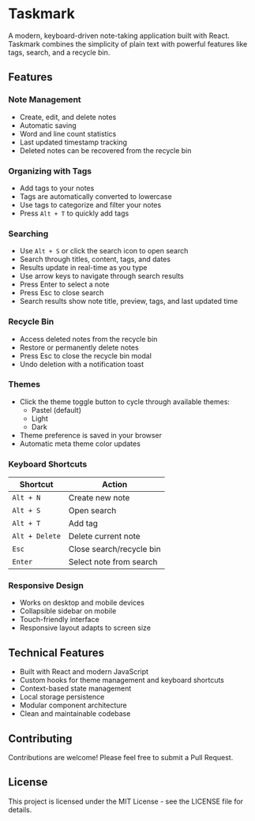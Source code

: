 # Taskmark

A modern, keyboard-driven note-taking application built with React. Taskmark combines the simplicity of plain text with powerful features like tags, search, and a recycle bin.

## Features

### Note Management
- Create, edit, and delete notes
- Automatic saving
- Word and line count statistics
- Last updated timestamp tracking
- Deleted notes can be recovered from the recycle bin

### Organizing with Tags
- Add tags to your notes
- Tags are automatically converted to lowercase
- Use tags to categorize and filter your notes
- Press `Alt + T` to quickly add tags

### Searching
- Use `Alt + S` or click the search icon to open search
- Search through titles, content, tags, and dates
- Results update in real-time as you type
- Use arrow keys to navigate through search results
- Press Enter to select a note
- Press Esc to close search
- Search results show note title, preview, tags, and last updated time

### Recycle Bin
- Access deleted notes from the recycle bin
- Restore or permanently delete notes
- Press Esc to close the recycle bin modal
- Undo deletion with a notification toast

### Themes
- Click the theme toggle button to cycle through available themes:
  - Pastel (default)
  - Light
  - Dark
- Theme preference is saved in your browser
- Automatic meta theme color updates

### Keyboard Shortcuts
| Shortcut | Action |
|----------|---------|
| `Alt + N` | Create new note |
| `Alt + S` | Open search |
| `Alt + T` | Add tag |
| `Alt + Delete` | Delete current note |
| `Esc` | Close search/recycle bin |
| `Enter` | Select note from search |

### Responsive Design
- Works on desktop and mobile devices
- Collapsible sidebar on mobile
- Touch-friendly interface
- Responsive layout adapts to screen size

## Technical Features
- Built with React and modern JavaScript
- Custom hooks for theme management and keyboard shortcuts
- Context-based state management
- Local storage persistence
- Modular component architecture
- Clean and maintainable codebase

## Contributing

Contributions are welcome! Please feel free to submit a Pull Request.

## License

This project is licensed under the MIT License - see the LICENSE file for details.
